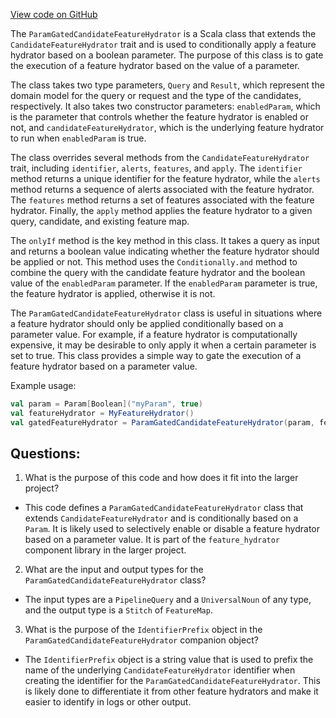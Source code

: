 [View code on GitHub](https://github.com/misbahsy/the-algorithm/product-mixer/component-library/src/main/scala/com/twitter/product_mixer/component_library/feature_hydrator/candidate/param_gated/ParamGatedCandidateFeatureHydrator.scala)

The `ParamGatedCandidateFeatureHydrator` is a Scala class that extends the `CandidateFeatureHydrator` trait and is used to conditionally apply a feature hydrator based on a boolean parameter. The purpose of this class is to gate the execution of a feature hydrator based on the value of a parameter. 

The class takes two type parameters, `Query` and `Result`, which represent the domain model for the query or request and the type of the candidates, respectively. It also takes two constructor parameters: `enabledParam`, which is the parameter that controls whether the feature hydrator is enabled or not, and `candidateFeatureHydrator`, which is the underlying feature hydrator to run when `enabledParam` is true.

The class overrides several methods from the `CandidateFeatureHydrator` trait, including `identifier`, `alerts`, `features`, and `apply`. The `identifier` method returns a unique identifier for the feature hydrator, while the `alerts` method returns a sequence of alerts associated with the feature hydrator. The `features` method returns a set of features associated with the feature hydrator. Finally, the `apply` method applies the feature hydrator to a given query, candidate, and existing feature map.

The `onlyIf` method is the key method in this class. It takes a query as input and returns a boolean value indicating whether the feature hydrator should be applied or not. This method uses the `Conditionally.and` method to combine the query with the candidate feature hydrator and the boolean value of the `enabledParam` parameter. If the `enabledParam` parameter is true, the feature hydrator is applied, otherwise it is not.

The `ParamGatedCandidateFeatureHydrator` class is useful in situations where a feature hydrator should only be applied conditionally based on a parameter value. For example, if a feature hydrator is computationally expensive, it may be desirable to only apply it when a certain parameter is set to true. This class provides a simple way to gate the execution of a feature hydrator based on a parameter value. 

Example usage:

```scala
val param = Param[Boolean]("myParam", true)
val featureHydrator = MyFeatureHydrator()
val gatedFeatureHydrator = ParamGatedCandidateFeatureHydrator(param, featureHydrator)
```
## Questions: 
 1. What is the purpose of this code and how does it fit into the larger project? 
- This code defines a `ParamGatedCandidateFeatureHydrator` class that extends `CandidateFeatureHydrator` and is conditionally based on a `Param`. It is likely used to selectively enable or disable a feature hydrator based on a parameter value. It is part of the `feature_hydrator` component library in the larger project.

2. What are the input and output types for the `ParamGatedCandidateFeatureHydrator` class? 
- The input types are a `PipelineQuery` and a `UniversalNoun` of any type, and the output type is a `Stitch` of `FeatureMap`.

3. What is the purpose of the `IdentifierPrefix` object in the `ParamGatedCandidateFeatureHydrator` companion object? 
- The `IdentifierPrefix` object is a string value that is used to prefix the name of the underlying `CandidateFeatureHydrator` identifier when creating the identifier for the `ParamGatedCandidateFeatureHydrator`. This is likely done to differentiate it from other feature hydrators and make it easier to identify in logs or other output.